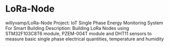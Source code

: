 # LoRa-Node
willyvamp/LoRa-Node 
Project: IoT Single Phase Energy Monitoring System For Smart Building
Description:
Building LoRa Nodes using STM32F103C8T6 module, PZEM-004T module and DHT11 sensors to measure basic single
phase electrical quantities, temperature and humidity
